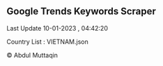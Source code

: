 

## Google Trends Keywords Scraper 
 
Last Update 10-01-2023 , 04:42:20

Country List :
VIETNAM.json



© Abdul Muttaqin 
